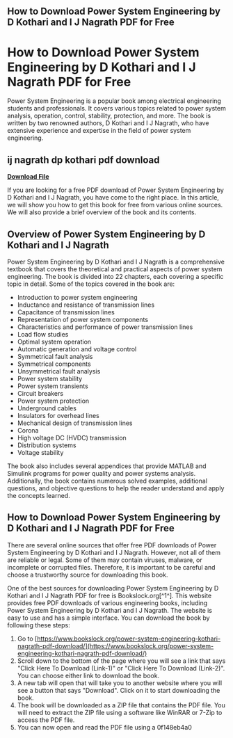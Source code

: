 ## How to Download Power System Engineering by D Kothari and I J Nagrath PDF for Free

  
# How to Download Power System Engineering by D Kothari and I J Nagrath PDF for Free
 
Power System Engineering is a popular book among electrical engineering students and professionals. It covers various topics related to power system analysis, operation, control, stability, protection, and more. The book is written by two renowned authors, D Kothari and I J Nagrath, who have extensive experience and expertise in the field of power system engineering.
 
## ij nagrath dp kothari pdf download


[**Download File**](https://www.google.com/url?q=https%3A%2F%2Fshurll.com%2F2tKFXn&sa=D&sntz=1&usg=AOvVaw15W5EJIxKOhjVedtxXBFpg)

 
If you are looking for a free PDF download of Power System Engineering by D Kothari and I J Nagrath, you have come to the right place. In this article, we will show you how to get this book for free from various online sources. We will also provide a brief overview of the book and its contents.
 
## Overview of Power System Engineering by D Kothari and I J Nagrath
 
Power System Engineering by D Kothari and I J Nagrath is a comprehensive textbook that covers the theoretical and practical aspects of power system engineering. The book is divided into 22 chapters, each covering a specific topic in detail. Some of the topics covered in the book are:
 
- Introduction to power system engineering
- Inductance and resistance of transmission lines
- Capacitance of transmission lines
- Representation of power system components
- Characteristics and performance of power transmission lines
- Load flow studies
- Optimal system operation
- Automatic generation and voltage control
- Symmetrical fault analysis
- Symmetrical components
- Unsymmetrical fault analysis
- Power system stability
- Power system transients
- Circuit breakers
- Power system protection
- Underground cables
- Insulators for overhead lines
- Mechanical design of transmission lines
- Corona
- High voltage DC (HVDC) transmission
- Distribution systems
- Voltage stability

The book also includes several appendices that provide MATLAB and Simulink programs for power quality and power systems analysis. Additionally, the book contains numerous solved examples, additional questions, and objective questions to help the reader understand and apply the concepts learned.
 
## How to Download Power System Engineering by D Kothari and I J Nagrath PDF for Free
 
There are several online sources that offer free PDF downloads of Power System Engineering by D Kothari and I J Nagrath. However, not all of them are reliable or legal. Some of them may contain viruses, malware, or incomplete or corrupted files. Therefore, it is important to be careful and choose a trustworthy source for downloading this book.
 
One of the best sources for downloading Power System Engineering by D Kothari and I J Nagrath PDF for free is Bookslock.org[^1^]. This website provides free PDF downloads of various engineering books, including Power System Engineering by D Kothari and I J Nagrath. The website is easy to use and has a simple interface. You can download the book by following these steps:

1. Go to [https://www.bookslock.org/power-system-engineering-kothari-nagrath-pdf-download/](https://www.bookslock.org/power-system-engineering-kothari-nagrath-pdf-download/)
2. Scroll down to the bottom of the page where you will see a link that says "Click Here To Download (Link-1)" or "Click Here To Download (Link-2)". You can choose either link to download the book.
3. A new tab will open that will take you to another website where you will see a button that says "Download". Click on it to start downloading the book.
4. The book will be downloaded as a ZIP file that contains the PDF file. You will need to extract the ZIP file using a software like WinRAR or 7-Zip to access the PDF file.
5. You can now open and read the PDF file using a 0f148eb4a0
